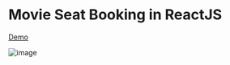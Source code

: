 # Movie Seat Booking in ReactJS

[Demo](https://react-q9xbaf.stackblitz.io/)

![image](https://user-images.githubusercontent.com/44171601/141728524-ecf8b2c0-2a14-4b2c-b005-c2aaf423faca.png)


